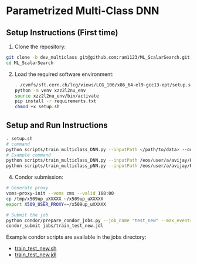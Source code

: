 # Parametrized Multi-Class DNN

## Setup Instructions (First time)

1. Clone the repository:

```bash
git clone -b dev_multiclass git@github.com:ram1123/ML_ScalarSearch.git
cd ML_ScalarSearch
```

2. Load the required software environment:
   ```bash
   . /cvmfs/sft.cern.ch/lcg/views/LCG_106/x86_64-el9-gcc13-opt/setup.sh
   python -m venv xzz2l2nu_env
   source xzz2l2nu_env/bin/activate
   pip install -r requirements.txt
   chmod +x setup.sh
    ```

## Setup and Run Instructions

```bash
. setup.sh
# command
python scripts/train_multiclass_DNN.py --inputPath </path/to/data> --output_dir </path/to/output> --num_events 1000 --job_name DNN_test_newFW
# Example command
python scripts/train_multiclass_DNN.py --inputPath /eos/user/a/avijay/HZZ_mergedrootfiles/ --output_dir /eos/user/r/rasharma/HZZ2l2nu/  --num_events 1000 --job_name DNN_test_newFW
python scripts/train_multiclass_pNN.py --inputPath /eos/user/a/avijay/HZZ_mergedrootfiles/ --output_dir /eos/user/r/rasharma/HZZ2l2nu/  --num_events 1000 --job_name DNN_test_newFW_pnn
```

4. Condor submission:

```bash
# Generate proxy
voms-proxy-init --voms cms --valid 168:00
cp /tmp/x509up_uXXXXX ~/x509up_uXXXXX
export X509_USER_PROXY=~/x509up_uXXXXX

# Submit the job
python condor/prepare_condor_jobs.py --job_name "test_new" --max_events 1000 --job_flavour "espresso"
condor_submit jobs/train_test_new.jdl
```

Example condor scripts are available in the jobs directory:
- [train_test_new.sh](jobs/train_test_new.sh)
- [train_test_new.jdl](jobs/train_test_new.jdl)
